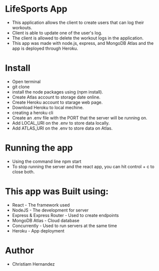 
# LifeSports App

* This application allows the client to create users that can log their workouts. 
* Client is able to update one of the user's log. 
* The client is allowed to delete the workout logs in the application. 
* This app was made with node.js, express, and MongoDB Atlas and the app is deployed through Heroku.

# Install

* Open terminal
* git clone
* install the node packages using (npm install). 
* Create Atlas account to storage date online.
* Create Heroku account to starage web page.
* Download Heroku to local mechine.
* creating a heroku cli
* Create an .env file with the PORT that the server will be running on.
* Add LOCAL_URI on the .env to store data locally.
* Add ATLAS_URI on the .env to store data on Atlas.

# Running the app

* Using the command line npm start
* To stop running the server and the react app, you can hit control + c to close both.

# This app was Built using:

* React - The framework used
* NodeJS - The development for server
* Express & Express Router - Used to create endpoints
* MongoDB Atlas - Cloud database
* Concurrently - Used to run servers at the same time
* Heroku - App deployment

# Author
* Christiam Hernandez

